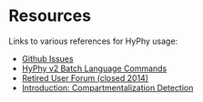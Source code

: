 Resources
===================

Links to various references for HyPhy usage:

* [Github Issues](https://www.github.com/veg/hyphy/issues) 
* [HyPhy v2 Batch Language Commands](http://hyphy.org/w/index.php/Category:HBL_Command) 
* [Retired User Forum (closed 2014)](http://www.hyphy.org/cgi-bin/hyphy_forums/YaBB.pl) 
* [Introduction: Compartmentalization Detection](files/compartmentalization_detection_ppt.pdf) 

